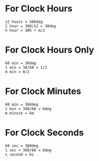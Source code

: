 # For Clock Hours
```
12 hours = 360deg
1 hour = 360/12 = 30deg
h hour = 30h + m/2
```

# For Clock Hours Only

```
60 min = 30deg
1 min = 30/60 = 1/2
m min = m/2
```

# For Clock Minutes

```
60 min = 360deg
1 min = 360/60 = 6deg
m minute = 6m
```

# For Clock Seconds

```
60 sec = 360deg
1 sec = 360/60 = 6deg
s second = 6s
```